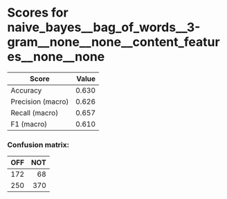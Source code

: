# Scores for naive_bayes__bag_of_words__3-gram__none__none__content_features__none__none
|      Score      |Value|
|-----------------|----:|
|Accuracy         |0.630|
|Precision (macro)|0.626|
|Recall (macro)   |0.657|
|F1 (macro)       |0.610|

### Confusion matrix:
|OFF|NOT|
|--:|--:|
|172| 68|
|250|370|
